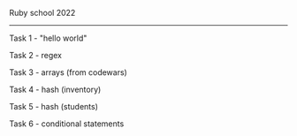 Ruby school 2022

---

Task 1 - "hello world"

Task 2 - regex

Task 3 - arrays (from codewars)

Task 4 - hash (inventory)

Task 5 - hash (students)

Task 6 - conditional statements
